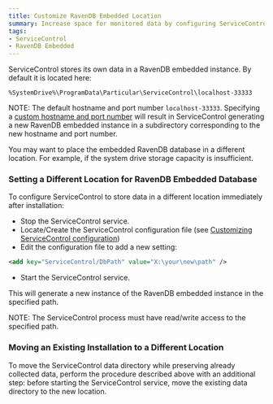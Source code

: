 ```yaml
---
title: Customize RavenDB Embedded Location
summary: Increase space for monitored data by configuring ServiceControl to save data in a different location other than the default.
tags:
- ServiceControl
- RavenDB Embedded
---
```


ServiceControl stores its own data in a RavenDB embedded instance. By default it is located here:

`%SystemDrive%\ProgramData\Particular\ServiceControl\localhost-33333`

NOTE: The default hostname and port number `localhost-33333`. Specifying a [custom hostname and port number](setting-custom-hostname.md) will result in ServiceControl generating a new RavenDB embedded instance in a subdirectory corresponding to the new hostname and port number.

You may want to place the embedded RavenDB database in a different location. For example, if the system drive storage capacity is insufficient.

### Setting a Different Location for RavenDB Embedded Database

To configure ServiceControl to store data in a different location immediately after installation:

 * Stop the ServiceControl service.
 * Locate/Create the ServiceControl configuration file (see [Customizing ServiceControl configuration](creating-config-file.md))
 * Edit the configuration file to add a new setting:

```xml
<add key="ServiceControl/DbPath" value="X:\your\new\path" />
```

 * Start the ServiceControl service.
 
This will generate a new instance of the RavenDB embedded instance in the specified path. 

NOTE: The ServiceControl process must have read/write access to the specified path.
 

### Moving an Existing Installation to a Different Location

To move the ServiceControl data directory while preserving already collected data, perform the procedure described above with an additional step: before starting the ServiceControl service, move the existing data directory to the new location.